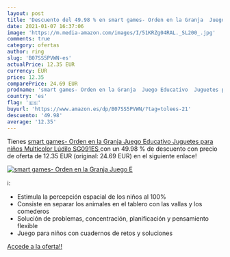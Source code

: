 ```yaml
---
layout: post
title: 'Descuento del 49.98 % en smart games- Orden en la Granja  Juego E'
date: 2021-01-07 16:37:06
image: 'https://m.media-amazon.com/images/I/51KRZg04RAL._SL200_.jpg'
comments: true
category: ofertas
author: ring
slug: 'B07SS5PVWN-es'
actualPrice: 12.35 EUR
currency: EUR
price: 12.35
comparePrice: 24.69 EUR
prodname: 'smart games- Orden en la Granja  Juego Educativo  Juguetes para niños  Multicolor  Lúdilo SG091ES '
country: 'es'
flag: '🇪🇸'
buyurl: 'https://www.amazon.es/dp/B07SS5PVWN/?tag=tolees-21'
descuento: '49.98'
average: '12.35'
---
```


Tienes [smart games- Orden en la Granja  Juego Educativo  Juguetes para niños  Multicolor  Lúdilo SG091ES ](https://www.amazon.es/dp/B07SS5PVWN/?tag=tolees-21) con un 49.98 % de descuento con precio de oferta de 12.35 EUR (original: 24.69 EUR) en el siguiente enlace!

[![smart games- Orden en la Granja  Juego E](https://m.media-amazon.com/images/I/51KRZg04RAL._SL200_.jpg)](https://www.amazon.es/dp/B07SS5PVWN/?tag=tolees-21)

ℹ️:

- Estimula la percepción espacial de los niños al 100%
- Consiste en separar los animales en el tablero con las vallas y los comederos
- Solución de problemas, concentración, planificación y pensamiento flexible
- Juego para niños con cuadernos de retos y soluciones

[Accede a la oferta!!](https://www.amazon.es/dp/B07SS5PVWN/?tag=tolees-21)
